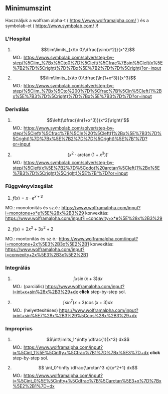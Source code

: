 ## Minimumszint

Használjuk a wolfram alpha-t ( https://www.wolframalpha.com/ ) és a symbolab-et ( https://www.symbolab.com/ )!

### L'Hospital

1. $$\lim\limits_{x\to 0}\dfrac{\sin(x^2)}{x^2}$$
MO.: https://www.symbolab.com/solver/step-by-step/%5Clim_%7Bx%5Cto0%7D%5Cleft(%5Cfrac%7Bsin%5Cleft(x%5E%7B2%7D%5Cright)%7D%7Bx%5E%7B2%7D%7D%5Cright)?or=input

2. $$\lim\limits_{x\to 0}\dfrac{\ln(1+x^3)}{x^3}$$
MO.: https://www.symbolab.com/solver/step-by-step/%5Clim_%7Bx%5Cto%200%7D%5Cfrac%7B%5Cln%5Cleft(1%2Bx%5E%7B3%7D%5Cright)%7D%7Bx%5E%7B3%7D%7D?or=input

### Deriválás

1. $$\left(\dfrac{\ln(1+x^3)}{x^2}\right)'$$
MO.: https://www.symbolab.com/solver/step-by-step/%5Cleft(%5Cfrac%7B%5Cln%20%5Cleft(1%2Bx%5E%7B3%7D%5Cright)%7D%7Bx%5E%7B2%7D%7D%5Cright)%5E%7B'%7D?or=input

2. $$\left(x^2\cdot \arctan\left(1+x^3\right)\right)'$$
MO.: https://www.symbolab.com/solver/step-by-step/%5Cleft(x%5E%7B2%7D%5Ccdot%20arctan%5Cleft(1%2Bx%5E%7B3%7D%5Cright)%5Cright)%5E%7B'%7D?or=input

### Függvényvizsgálat

1. $f(x)=x\cdot e^{x+3}$

MO.: monotonitás és sz.é.: https://www.wolframalpha.com/input?i=monotone+x*e%5E%28x%2B3%29
konvexitás: https://www.wolframalpha.com/input?i=concavity+x*e%5E%28x%2B3%29

2. $f(x)=2x^2+3x^2+2$

MO.: montonitás és sz.é.: https://www.wolframalpha.com/input?i=monotone+2x%5E3%2B3x%5E2%2B1
konvexitás: https://www.wolframalpha.com/input?i=convexity+2x%5E3%2B3x%5E2%2B1

### Integrálás

1.  $$\int x\sin(x+3) dx$$
MO.: (parciális) https://www.wolframalpha.com/input?i=int+x+sin%28x%2B3%29+dx **click** step-by-step sol.

2.  $$\int sin^7(x+3)\cos(x+3) dx$$
MO.: (helyettesítéses) https://www.wolframalpha.com/input?i=int+sin%5E7%28x%2B3%29%5Ccos%28x%2B3%29+dx

### Improprius

1. $$\int\limits_1^\infty \dfrac{1}{x^3} dx$$
MO.: https://www.wolframalpha.com/input?i=%5Cint_1%5E%5Cinfty+%5Cfrac%7B1%7D%7Bx%5E3%7D+dx **click** step-by-step sol.

2. $$ \int_0^\infty \dfrac{\arctan^3 x}{x^2+1} dx$$
MO.: https://www.wolframalpha.com/input?i=%5Cint_0%5E%5Cinfty+%5Cdfrac%7B%5Carctan%5E3+x%7D%7Bx%5E2%2B1%7D+dx
